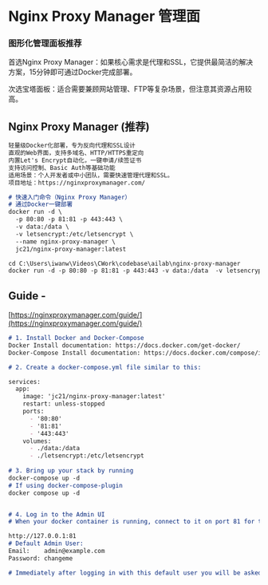 # Nginx Proxy Manager​​ 管理面

### **图形化管理面板推荐**

首选Nginx Proxy Manager：如果核心需求是代理和SSL，它提供最简洁的解决方案，15分钟即可通过Docker完成部署。

次选宝塔面板：适合需要兼顾网站管理、FTP等复杂场景，但注意其资源占用较高。

## Nginx Proxy Manager​​ (推荐)

```Markdown
轻量级Docker化部署，专为反向代理和SSL设计
直观的Web界面，支持多域名、HTTP/HTTPS重定向
​​内置Let's Encrypt自动化​​，一键申请/续签证书
支持访问控制、Basic Auth等基础功能
​​适用场景​​：个人开发者或中小团队，需要快速管理代理和SSL。
​​项目地址​​：https://nginxproxymanager.com/

# 快速入门命令（Nginx Proxy Manager）​
# 通过Docker一键部署
docker run -d \
  -p 80:80 -p 81:81 -p 443:443 \
  -v data:/data \
  -v letsencrypt:/etc/letsencrypt \
  --name nginx-proxy-manager \
  jc21/nginx-proxy-manager:latest

cd C:\Users\iwanw\Videos\CWork\codebase\ailab\nginx-proxy-manager
docker run -d -p 80:80 -p 81:81 -p 443:443 -v data:/data  -v letsencrypt:/etc/letsencrypt --name nginx-proxy-manager jc21/nginx-proxy-manager:latest

```

## Guide - 

[https://nginxproxymanager.com/guide/](https://nginxproxymanager.com/guide/)

```Markdown
# 1. Install Docker and Docker-Compose
Docker Install documentation: https://docs.docker.com/get-docker/
Docker-Compose Install documentation: https://docs.docker.com/compose/install/

# 2. Create a docker-compose.yml file similar to this:

services:
  app:
    image: 'jc21/nginx-proxy-manager:latest'
    restart: unless-stopped
    ports:
      - '80:80'
      - '81:81'
      - '443:443'
    volumes:
      - ./data:/data
      - ./letsencrypt:/etc/letsencrypt
 
# 3. Bring up your stack by running
docker-compose up -d
# If using docker-compose-plugin
docker compose up -d


# 4. Log in to the Admin UI
# When your docker container is running, connect to it on port 81 for the admin interface. Sometimes this can take a little bit because of the entropy of keys.

http://127.0.0.1:81
# Default Admin User:
Email:    admin@example.com
Password: changeme

# Immediately after logging in with this default user you will be asked to modify your details and change your password.

```

